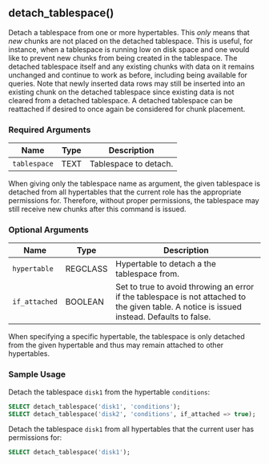 ## detach_tablespace()

Detach a tablespace from one or more hypertables. This _only_ means
that _new_ chunks are not placed on the detached tablespace. This
is useful, for instance, when a tablespace is running low on disk
space and one would like to prevent new chunks from being created in
the tablespace. The detached tablespace itself and any existing chunks
with data on it remains unchanged and continue to work as
before, including being available for queries. Note that newly
inserted data rows may still be inserted into an existing chunk on the
detached tablespace since existing data is not cleared from a detached
tablespace. A detached tablespace can be reattached if desired to once
again be considered for chunk placement.

### Required Arguments

|Name|Type|Description|
|---|---|---|
| `tablespace` | TEXT | Tablespace to detach.|

When giving only the tablespace name as argument, the given tablespace
is detached from all hypertables that the current role has the
appropriate permissions for. Therefore, without proper permissions,
the tablespace may still receive new chunks after this command
is issued.


### Optional Arguments

|Name|Type|Description|
|---|---|---|
| `hypertable` | REGCLASS | Hypertable to detach a the tablespace from.|
| `if_attached` | BOOLEAN | Set to true to avoid throwing an error if the tablespace is not attached to the given table. A notice is issued instead. Defaults to false. |


When specifying a specific hypertable, the tablespace is only
detached from the given hypertable and thus may remain attached to
other hypertables.

### Sample Usage

Detach the tablespace `disk1` from the hypertable `conditions`:

```sql
SELECT detach_tablespace('disk1', 'conditions');
SELECT detach_tablespace('disk2', 'conditions', if_attached => true);
```

Detach the tablespace `disk1` from all hypertables that the current
user has permissions for:

```sql
SELECT detach_tablespace('disk1');
```
